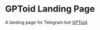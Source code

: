 # GPToid Landing Page

A landing page for Telegram bot [GPToid](https://t.me/GPToid_Bot?start=land_gh).

